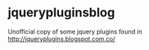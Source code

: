 # jquerypluginsblog
Unofficial copy of some jquery plugins found in http://jqueryplugins.blogspot.com.co/
